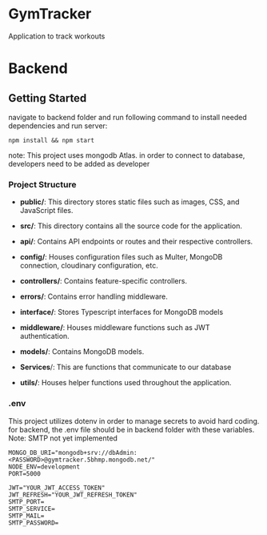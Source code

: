 # GymTracker
Application to track workouts

# Backend
## Getting Started
navigate to backend folder and run following command to install needed dependencies and run server: 

    npm install && npm start
note: This project uses mongodb Atlas. in order to connect to database, developers need to be added as developer 

### Project Structure

 -    **public/**: This directory stores static files such as images, CSS, and JavaScript files.
 
-   **src/**: This directory contains all the source code for the application.

-   **api/**: Contains API endpoints or routes and their respective controllers.

-   **config/**: Houses configuration files such as Multer, MongoDB connection, cloudinary configuration, etc.

-   **controllers/**: Contains feature-specific controllers.

-   **errors/**: Contains error handling middleware.

-   **interface/**: Stores Typescript interfaces for MongoDB models

-   **middleware/**: Houses middleware functions such as JWT authentication.

-   **models/**: Contains MongoDB models.

-   **Services**/: This are functions that communicate to our database

-   **utils/**: Houses helper functions used throughout the application.

### .env
This project utilizes dotenv in order to manage secrets to avoid hard coding. for backend, the .env file should be in backend folder with these variables. Note: SMTP not yet implemented

    MONGO_DB_URI="mongodb+srv://dbAdmin:<PASSWORD>@gymtracker.5bhmp.mongodb.net/"
    NODE_ENV=development
    PORT=5000
    
    JWT="YOUR_JWT_ACCESS_TOKEN"
    JWT_REFRESH="YOUR_JWT_REFRESH_TOKEN"
    SMTP_PORT=
    SMTP_SERVICE=
    SMTP_MAIL=
    SMTP_PASSWORD=
    
    
